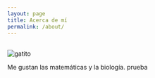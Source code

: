 ```yaml
---
layout: page
title: Acerca de mí
permalink: /about/
---
```


<br>

<img src="https://66.media.tumblr.com/779ed7bc0ba77c1fcef6e6091f8ec906/2194381100545278-fa/s500x750/311b173ee43e6743cd21aafe2895cd928322dd28.jpg" alt="gatito">

Me gustan las matemáticas y la biología. prueba
